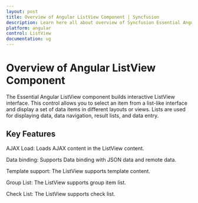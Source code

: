 ```yaml
---
layout: post
title: Overview of Angular ListView Component | Syncfusion
description: Learn here all about overview of Syncfusion Essential Angular ListView control, its elements, and more.
platform: angular
control: ListView
documentation: ug
---
```


# Overview of Angular ListView Component

The Essential Angular ListView component builds interactive ListView interface. This control allows you to select an item from a list-like interface and display a set of data items in different layouts or views. Lists are used for displaying data, data navigation, result lists, and data entry.

## Key Features

AJAX Load: Loads AJAX content in the ListView content.

Data binding: Supports Data binding with JSON data and remote data.

Template support: The ListView supports template content.

Group List: The ListView supports group item list.

Check List: The ListView supports check list.


